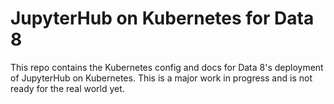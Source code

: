 JupyterHub on Kubernetes for Data 8
=======

This repo contains the Kubernetes config and docs for Data 8's deployment of
JupyterHub on Kubernetes. This is a major work in progress and is not ready for
the real world yet.
